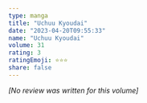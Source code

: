 ```yaml
---
type: manga
title: "Uchuu Kyoudai"
date: "2023-04-20T09:55:33"
name: "Uchuu Kyoudai"
volume: 31
rating: 3
ratingEmoji: ⭐️⭐️⭐️
share: false
---
```


*[No review was written for this volume]*
